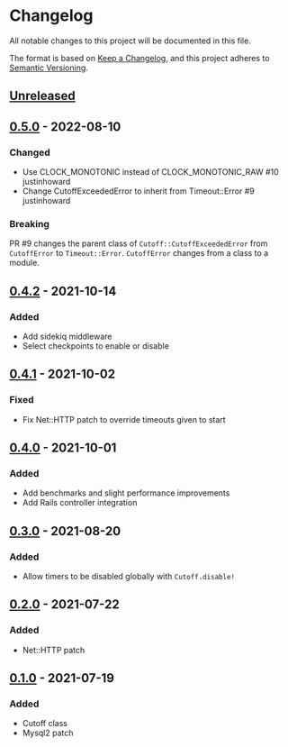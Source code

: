 # Changelog

All notable changes to this project will be documented in this file.

The format is based on [Keep a Changelog](https://keepachangelog.com/en/1.0.0/),
and this project adheres to [Semantic Versioning](https://semver.org/spec/v2.0.0.html).

## [Unreleased]

## [0.5.0] - 2022-08-10

### Changed

- Use CLOCK_MONOTONIC instead of CLOCK_MONOTONIC_RAW #10 justinhoward
- Change CutoffExceededError to inherit from Timeout::Error #9 justinhoward

### Breaking

PR #9 changes the parent class of `Cutoff::CutoffExceededError` from `CutoffError`
to `Timeout::Error`. `CutoffError` changes from a class to a module.

## [0.4.2] - 2021-10-14

### Added

- Add sidekiq middleware
- Select checkpoints to enable or disable

## [0.4.1] - 2021-10-02

### Fixed

- Fix Net::HTTP patch to override timeouts given to start

## [0.4.0] - 2021-10-01

### Added

- Add benchmarks and slight performance improvements
- Add Rails controller integration

## [0.3.0] - 2021-08-20

### Added

- Allow timers to be disabled globally with `Cutoff.disable!`

## [0.2.0] - 2021-07-22

### Added

- Net::HTTP patch

## [0.1.0] - 2021-07-19

### Added

- Cutoff class
- Mysql2 patch

[Unreleased]: https://github.com/justinhoward/cutoff/compare/v0.5.0...HEAD
[0.5.0]: https://github.com/justinhoward/cutoff/compare/v0.4.2...v0.5.0
[0.4.2]: https://github.com/justinhoward/cutoff/compare/v0.4.1...v0.4.2
[0.4.1]: https://github.com/justinhoward/cutoff/compare/v0.4.0...v0.4.1
[0.4.0]: https://github.com/justinhoward/cutoff/compare/v0.3.0...v0.4.0
[0.3.0]: https://github.com/justinhoward/cutoff/compare/v0.2.0...v0.3.0
[0.2.0]: https://github.com/justinhoward/cutoff/compare/v0.1.0...v0.2.0
[0.1.0]: https://github.com/justinhoward/cutoff/releases/tag/v0.1.0
